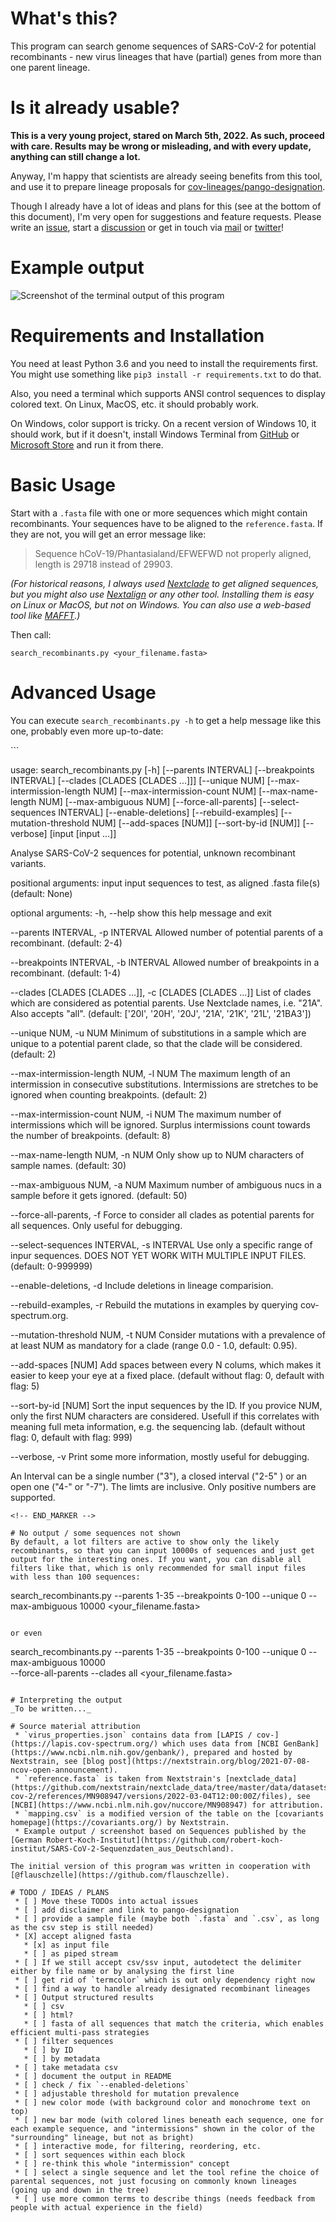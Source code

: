 # What's this?
This program can search genome sequences of SARS-CoV-2 for potential recombinants - new virus lineages that have (partial) genes from more than one parent lineage.

# Is it already usable? 
**This is a very young project, stared on March 5th, 2022. As such, proceed with care. Results may be wrong or misleading, and with every update, anything can still change a lot.**

Anyway, I'm happy that scientists are already seeing benefits from this tool, and use it to prepare lineage proposals for [cov-lineages/pango-designation](https://github.com/cov-lineages/pango-designation/issues).

Though I already have a lot of ideas and plans for this (see at the bottom of this document), I'm very open for suggestions and feature requests. Please write an [issue](https://github.com/lenaschimmel/sarscov2recombinants/issues), start a [discussion](https://github.com/lenaschimmel/sarscov2recombinants/discussions) or get in touch via [mail](mailto:mail@lenaschimmel.de) or [twitter](https://twitter.com/LenaSchimmel)!

# Example output
![Screenshot of the terminal output of this program](screenshot-no-deletions.png)

# Requirements and Installation
You need at least Python 3.6 and you need to install the requirements first. You might use something like `pip3 install -r requirements.txt` to do that.

Also, you need a terminal which supports ANSI control sequences to display colored text. On Linux, MacOS, etc. it should probably work. 

On Windows, color support is tricky. On a recent version of Windows 10, it should work, but if it doesn't, install Windows Terminal from [GitHub](https://github.com/Microsoft/Terminal) or [Microsoft Store](https://www.microsoft.com/de-de/p/windows-terminal/9n0dx20hk701?rtc=1&activetab=pivot:overviewtab) and run it from there.

# Basic Usage
Start with a `.fasta` file with one or more sequences which might contain recombinants. Your sequences have to be aligned to the `reference.fasta`. If they are not, you will get an error message like:

> Sequence hCoV-19/Phantasialand/EFWEFWD not properly aligned, length is 29718 instead of 29903.

_(For historical reasons, I always used [Nextclade](https://docs.nextstrain.org/projects/nextclade/en/stable/user/nextclade-cli.html) to get aligned sequences, but you might also use [Nextalign](https://docs.nextstrain.org/projects/nextclade/en/stable/user/nextalign-cli.html) or any other tool. Installing them is easy on Linux or MacOS, but not on Windows. You can also use a web-based tool like [MAFFT](https://mafft.cbrc.jp/alignment/software/closelyrelatedviralgenomes.html).)_

Then call:

```
search_recombinants.py <your_filename.fasta>
```

# Advanced Usage
You can execute `search_recombinants.py -h` to get a help message like this one, probably even more up-to-date:

<!-- BEGIN_MARKER -->```
usage: search_recombinants.py [-h] [--parents INTERVAL] [--breakpoints INTERVAL] [--clades [CLADES [CLADES ...]]] [--unique NUM] [--max-intermission-length NUM] [--max-intermission-count NUM]
                              [--max-name-length NUM] [--max-ambiguous NUM] [--force-all-parents] [--select-sequences INTERVAL] [--enable-deletions] [--rebuild-examples] [--mutation-threshold NUM]
                              [--add-spaces [NUM]] [--sort-by-id [NUM]] [--verbose]
                              [input [input ...]]

Analyse SARS-CoV-2 sequences for potential, unknown recombinant variants.

positional arguments:
  input                 input sequences to test, as aligned .fasta file(s) (default: None)

optional arguments:
  -h, --help            show this help message and exit

  --parents INTERVAL, -p INTERVAL
                        Allowed number of potential parents of a recombinant. (default: 2-4)

  --breakpoints INTERVAL, -b INTERVAL
                        Allowed number of breakpoints in a recombinant. (default: 1-4)

  --clades [CLADES [CLADES ...]], -c [CLADES [CLADES ...]]
                        List of clades which are considered as potential parents. Use Nextclade names, i.e. "21A". Also accepts "all". (default: ['20I', '20H', '20J', '21A', '21K', '21L', '21BA3'])

  --unique NUM, -u NUM  Minimum of substitutions in a sample which are unique to a potential parent clade, so that the clade will be considered. (default: 2)

  --max-intermission-length NUM, -l NUM
                        The maximum length of an intermission in consecutive substitutions. Intermissions are stretches to be ignored when counting breakpoints. (default: 2)

  --max-intermission-count NUM, -i NUM
                        The maximum number of intermissions which will be ignored. Surplus intermissions count towards the number of breakpoints. (default: 8)

  --max-name-length NUM, -n NUM
                        Only show up to NUM characters of sample names. (default: 30)

  --max-ambiguous NUM, -a NUM
                        Maximum number of ambiguous nucs in a sample before it gets ignored. (default: 50)

  --force-all-parents, -f
                        Force to consider all clades as potential parents for all sequences. Only useful for debugging.

  --select-sequences INTERVAL, -s INTERVAL
                        Use only a specific range of inpur sequences. DOES NOT YET WORK WITH MULTIPLE INPUT FILES. (default: 0-999999)

  --enable-deletions, -d
                        Include deletions in lineage comparision.

  --rebuild-examples, -r
                        Rebuild the mutations in examples by querying cov-spectrum.org.

  --mutation-threshold NUM, -t NUM
                        Consider mutations with a prevalence of at least NUM as mandatory for a clade (range 0.0 - 1.0, default: 0.95).

  --add-spaces [NUM]    Add spaces between every N colums, which makes it easier to keep your eye at a fixed place. (default without flag: 0, default with flag: 5)

  --sort-by-id [NUM]    Sort the input sequences by the ID. If you provice NUM, only the first NUM characters are considered. Usefull if this correlates with meaning full meta information, e.g. the
                        sequencing lab. (default without flag: 0, default with flag: 999)

  --verbose, -v         Print some more information, mostly useful for debugging.

An Interval can be a single number ("3"), a closed interval ("2-5" ) or an open one ("4-" or "-7"). The limts are inclusive. Only positive numbers are supported.

```
<!-- END_MARKER -->

# No output / some sequences not shown
By default, a lot filters are active to show only the likely recombinants, so that you can input 10000s of sequences and just get output for the interesting ones. If you want, you can disable all filters like that, which is only recommended for small input files with less than 100 sequences:

```
search_recombinants.py --parents 1-35 --breakpoints 0-100 --unique 0 --max-ambiguous 10000 <your_filename.fasta>
```

or even

```
search_recombinants.py --parents 1-35 --breakpoints 0-100 --unique 0 --max-ambiguous 10000 \
--force-all-parents --clades all <your_filename.fasta>
```

# Interpreting the output
_To be written..._

# Source material attribution
 * `virus_properties.json` contains data from [LAPIS / cov-](https://lapis.cov-spectrum.org/) which uses data from [NCBI GenBank](https://www.ncbi.nlm.nih.gov/genbank/), prepared and hosted by Nextstrain, see [blog post](https://nextstrain.org/blog/2021-07-08-ncov-open-announcement).
 * `reference.fasta` is taken from Nextstrain's [nextclade_data](https://github.com/nextstrain/nextclade_data/tree/master/data/datasets/sars-cov-2/references/MN908947/versions/2022-03-04T12:00:00Z/files), see [NCBI](https://www.ncbi.nlm.nih.gov/nuccore/MN908947) for attribution. 
 * `mapping.csv` is a modified version of the table on the [covariants homepage](https://covariants.org/) by Nextstrain.
 * Example output / screenshot based on Sequences published by the [German Robert-Koch-Institut](https://github.com/robert-koch-institut/SARS-CoV-2-Sequenzdaten_aus_Deutschland).

The initial version of this program was written in cooperation with [@flauschzelle](https://github.com/flauschzelle).

# TODO / IDEAS / PLANS
 * [ ] Move these TODOs into actual issues
 * [ ] add disclaimer and link to pango-designation
 * [ ] provide a sample file (maybe both `.fasta` and `.csv`, as long as the csv step is still needed)
 * [X] accept aligned fasta 
   * [x] as input file
   * [ ] as piped stream
 * [ ] If we still accept csv/ssv input, autodetect the delimiter either by file name or by analysing the first line
 * [ ] get rid of `termcolor` which is out only dependency right now
 * [ ] find a way to handle already designated recombinant lineages
 * [ ] Output structured results
   * [ ] csv
   * [ ] html?
   * [ ] fasta of all sequences that match the criteria, which enables efficient multi-pass strategies
 * [ ] filter sequences
   * [ ] by ID
   * [ ] by metadata
 * [ ] take metadata csv
 * [ ] document the output in README
 * [ ] check / fix `--enabled-deletions`
 * [ ] adjustable threshold for mutation prevalence
 * [ ] new color mode (with background color and monochrome text on top)
 * [ ] new bar mode (with colored lines beneath each sequence, one for each example sequence, and "intermissions" shown in the color of the "surrounding" lineage, but not as bright)
 * [ ] interactive mode, for filtering, reordering, etc.
 * [ ] sort sequences within each block
 * [ ] re-think this whole "intermission" concept
 * [ ] select a single sequence and let the tool refine the choice of parental sequences, not just focusing on commonly known lineages (going up and down in the tree)
 * [ ] use more common terms to describe things (needs feedback from people with actual experience in the field)